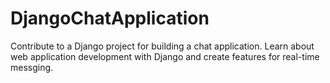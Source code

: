 # DjangoChatApplication
Contribute to a Django project for building a chat application. Learn about web application development with Django and create features for real-time messging.
